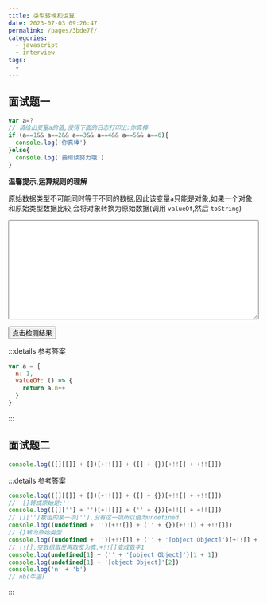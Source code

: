 ```yaml
---
title: 类型转换和运算
date: 2023-07-03 09:26:47
permalink: /pages/3bde7f/
categories:
  - javascript
  - interview
tags:
  -
---
```


## 面试题一

```js
var a=?
// 请给出变量a的值,使得下面的日志打印出:你真棒
if (a==1&& a==2&& a==3&& a==4&& a==5&& a==6){
  console.log('你真棒')
}else{
  console.log('要继续努力哦')
}
```

**温馨提示,运算规则的理解**

原始数据类型不可能同时等于不同的数据,因此该变量`a`只能是对象,如果一个对象和原始类型数据比较,会将对象转换为原始数据(调用 `valueOf`,然后 `toString`)

<style>
  textarea{
    min-width:100%;
    max-width:100%;
    height:200px;
    min-height:100px;
    max-height:300px;
  }
</style>
<textarea id='textarea'>

</textarea>
<!-- 点击检测结果 -->
<button class='button_one'>点击检测结果</button>
<!-- 显示结果 -->
<span class='result_one'></span>
<script>
  let textarea=document.querySelector('textarea')
  let button=document.querySelector('.button_one')
  let result=document.querySelector('.result_one')
  let str=''
  let strCode
  button.addEventListener('click',function(){
    if(textarea.value.trim()==''){
      console.log(1111111111111111)
      str='请输入相关代码'
      alert(str)
      result.innerText=str
      return
    }
   strCode = textarea.value + `
    if (a==1&& a==2&& a==3&& a==4&& a==5&& a==6){
      str='你真棒'
    }else{
      str='要继续努力哦'
    }`
    try{
      eval(strCode)
    }catch(e){
    console.log(e)
      str='请检测你写的代码语法'
      alert(str)
    }
    result.innerText=str
  })
</script>

:::details 参考答案

```js
var a = {
  n: 1,
  valueOf: () => {
    return a.n++
  }
}
```

:::

## 面试题二

```js
console.log(([][[]] + [])[+!![]] + ([] + {})[+!![] + +!![]])
```

:::details 参考答案

```js
console.log(([][[]] + [])[+!![]] + ([] + {})[+!![] + +!![]])
//  []转成原始是:''
console.log(([][''] + '')[+!![]] + ('' + {})[+!![] + +!![]])
// []['']数组的某一项[''],没有这一项所以值为undefined
console.log((undefined + '')[+!![]] + ('' + {})[+!![] + +!![]])
// {}转为原始类型
console.log((undefined + '')[+!![]] + ('' + '[object Object]')[+!![] + +!![]])
// !![],空数组取反再取反为真,+!![]变成数字1
console.log(undefined[1] + ('' + '[object Object]')[1 + 1])
console.log(undefined[1] + '[object Object]'[2])
console.log('n' + 'b')
// nb(牛逼)
```

:::
